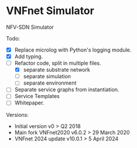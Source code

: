 # VNFnet Simulator
NFV-SDN Simulator

Todo:
- [X] Replace microlog with Python's logging module.
- [X] Add typing.
- [ ] Refactor code, split in multiple files.
  - [X] separate substrate network
  - [ ] separate simulation
  - [ ] separate environment
- [ ] Separate service graphs from instantiation.
- [ ] Service Templates
- [ ] Whitepaper.

Versions:
- Initial version v0 > Q2 2018
- Main fork VNFnet2020 v6.0.2 > 29 March 2020
- VNFnet 2024 update v10.0.1 > 5 April 2024
